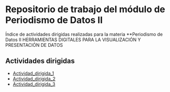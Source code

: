 # Repositorio de trabajo del módulo de Periodismo de Datos II

Índice de actividades dirigidas realizadas para la materia **Periodismo de Datos II HERRAMIENTAS DIGITALES PARA LA VISUALIZACIÓN Y PRESENTACIÓN DE DATOS


## Actividades  dirigidas

- [Actividad_dirigida_1](ad1.md)
- [Actividad_dirigida_2](ad2.md)
- [Actividad_dirigida_3](ad3.ipynb)
